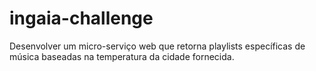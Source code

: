 # ingaia-challenge
Desenvolver um micro-serviço web que retorna playlists específicas de música baseadas na temperatura da cidade fornecida.
